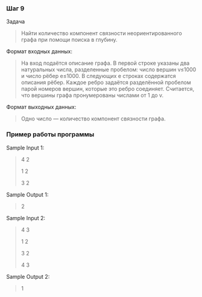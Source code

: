 ### Шаг 9

Задача
>Найти количество компонент связности неориентированного графа при помощи поиска в глубину.

Формат входных данных:
> На вход подаётся описание графа. В первой строке указаны два натуральных числа, разделенные пробелом: число вершин v≤1000 и число рёбер e≤1000. В следующих e строках содержатся описания рёбер. Каждое ребро задаётся разделённой пробелом парой номеров вершин, которые это ребро соединяет. Считается, что вершины графа пронумерованы числами от 1 до v.

Формат выходных данных:
>Одно число — количество компонент связности графа.

### Пример работы программы

Sample Input 1:
> 4 2
>
> 1 2
>
> 3 2

Sample Output 1:
> 2

Sample Input 2:
> 4 3
>
> 1 2
>
> 3 2
>
> 4 3

Sample Output 2:
> 1
